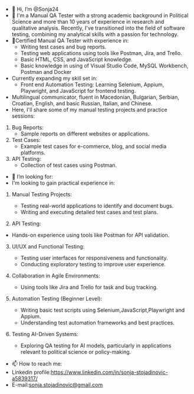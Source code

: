 - 👋 Hi, I’m @Sonja24
- 👀 I'm a Manual QA Tester with a strong academic background in Political Science and more than 10 years of experience in research and qualitative analysis. Recently, I've transitioned into the field of software testing, combining my analytical skills with a passion for technology.
- 🌱Certified Manual QA Tester with experience in:
  - Writing test cases and bug reports.
  - Testing web applications using tools like Postman, Jira, and Trello.
  - Basic HTML, CSS, and JavaScript knowledge.
  - Basic knowledge in using of Visual Studio Code, MySQL Workbench, Postman and Docker
- Currently expanding my skill set in:
  - Front end Automation Testing: Learning Selenium, Appium, Playwright, and JavaScript for frontend testing.
- Multilingual communicator, fluent in Macedonian, Bulgarian, Serbian, Croatian, English, and basic Russian, Italian, and Chinese.
- Here, I'll share some of my manual testing projects and practice sessions:
1. Bug Reports:
   - Sample reports on different websites or applications.
2. Test Cases:
   - Example test cases for e-commerce, blog, and social media platforms.
3. API Testing:
   - Collection of test cases using Postman.

- 💞️ I’m looking for:
- I'm looking to gain practical experience in:

1. Manual Testing Projects:
   - Testing real-world applications to identify and document bugs.
   - Writing and executing detailed test cases and test plans.

2.   API Testing:
   - Hands-on experience using tools like Postman for API validation.

3. UI/UX and Functional Testing:
   - Testing user interfaces for responsiveness and functionality.
   - Conducting exploratory testing to improve user experience.

4. Collaboration in Agile Environments:
   - Using tools like Jira and Trello for task and bug tracking.

5. Automation Testing (Beginner Level):
   - Writing basic test scripts using Selenium,JavaScript,Playwright and Appium.
   - Understanding test automation frameworks and best practices.

6. Testing AI-Driven Systems:
   - Exploring QA testing for AI models, particularly in applications relevant to political science or policy-making.

- 📫 How to reach me:
- Linkedin profile:https://www.linkedin.com/in/sonja-stojadinovic-a5839317/
- E-mail:sonja.stojadinovic@gmail.com


<!---
Sonja24/Sonja24 is a ✨ special ✨ repository because its `README.md` (this file) appears on your GitHub profile.
You can click the Preview link to take a look at your changes.
--->
